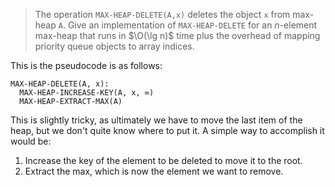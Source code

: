 > The operation `MAX-HEAP-DELETE(A,x)` deletes the object `x` from max-heap `A`.
> Give an implementation of `MAX-HEAP-DELETE` for an $n$-element max-heap that
> runs in $\O(\lg n)$ time plus the overhead of mapping priority queue objects
> to array indices.

This is the pseudocode is as follows:

    MAX-HEAP-DELETE(A, x):
      MAX-HEAP-INCREASE-KEY(A, x, ∞)
      MAX-HEAP-EXTRACT-MAX(A)

This is slightly tricky, as ultimately we have to move the last item of the
heap, but we don't quite know where to put it. A simple way to accomplish it
would be:

1. Increase the key of the element to be deleted to move it to the root.
2. Extract the max, which is now the element we want to remove.
